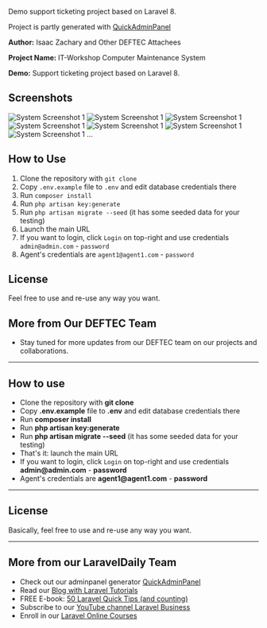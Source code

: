 Demo support ticketing project based on Laravel 8.

Project is partly generated with [QuickAdminPanel](https://2019.quickadminpanel.com)

**Author:** Isaac Zachary and Other DEFTEC Attachees

**Project Name:** IT-Workshop Computer Maintenance System

**Demo:** Support ticketing project based on Laravel 8.

## Screenshots
![System Screenshot 1](https://ibb.co/wSPGsKR)
![System Screenshot 1](https://ibb.co/YWydLRq)
![System Screenshot 1](https://ibb.co/M1pxQZS)
![System Screenshot 1](https://ibb.co/GMzhT4z)
![System Screenshot 1](https://ibb.co/H2vSsLT)
![System Screenshot 1](https://ibb.co/6YJSRV4)
![System Screenshot 1](https://ibb.co/SQ95mHt)
...

## How to Use

1. Clone the repository with `git clone`
2. Copy `.env.example` file to `.env` and edit database credentials there
3. Run `composer install`
4. Run `php artisan key:generate`
5. Run `php artisan migrate --seed` (it has some seeded data for your testing)
6. Launch the main URL
7. If you want to login, click `Login` on top-right and use credentials `admin@admin.com` - `password`
8. Agent's credentials are `agent1@agent1.com` - `password`

## License

Feel free to use and re-use any way you want.

## More from Our DEFTEC Team

- Stay tuned for more updates from our DEFTEC team on our projects and collaborations.
---

## How to use

- Clone the repository with __git clone__
- Copy __.env.example__ file to __.env__ and edit database credentials there
- Run __composer install__
- Run __php artisan key:generate__
- Run __php artisan migrate --seed__ (it has some seeded data for your testing)
- That's it: launch the main URL 
- If you want to login, click `Login` on top-right and use credentials __admin@admin.com__ - __password__ 
- Agent's credentials are __agent1@agent1.com__ - __password__ 

---

## License

Basically, feel free to use and re-use any way you want.

---

## More from our LaravelDaily Team

- Check out our adminpanel generator [QuickAdminPanel](https://quickadminpanel.com)
- Read our [Blog with Laravel Tutorials](https://laraveldaily.com)
- FREE E-book: [50 Laravel Quick Tips (and counting)](https://laraveldaily.com/free-e-book-40-laravel-quick-tips-and-counting/)
- Subscribe to our [YouTube channel Laravel Business](https://www.youtube.com/channel/UCTuplgOBi6tJIlesIboymGA)
- Enroll in our [Laravel Online Courses](https://laraveldaily.teachable.com/)
